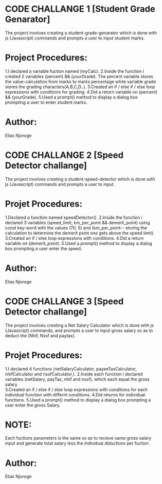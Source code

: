 # CODE CHALLANGE 1 [Student Grade Genarator]
The project involves creating a student-grade-genarator which is done with js (Javascript) commands and prompts a user to input student marks.

# Project Procedures:
1.I declared a variable fuction named (myCalc).
2.Inside the function i created 2 variables (percent) && (yourGrade). The percent variable stores the value-calculation from marks to marks percentage while variable grade stores the grading characters(A,B,C,D..).
3.Created an if / else if / else loop expressions with conditions for grading.
4.Did a return variable on (percent) && (yourGrade).
5.Used a prompt() method to display a dialog box prompting a user to enter student marks.

# Author:
Elias Njoroge

# CODE CHALLANGE 2  [Speed Detector challange]
The project involves creating a student-speed-detector which is done with js (Javascript) commands and prompts a user to input.

# Projet Procedures:
1.Declared a function named speedDetector().
2.Inside the function i declared 3 variables (speed_limit, km_per_point && 
demerit_point) using const key-word with the values (70, 5) and (km_per_point-- storing the calculation to determine the demerit point one gets above the speed limit).
3.Created an if / else loop expressions with conditions. 
4.Did a return variable on (demerit_point).
5.Used a prompt() method to display a dialog box prompting a user enter the speed.

# Author:
Elias Njoroge

# CODE CHALLANGE 3 [Speed Detector challange]
The project involves creating a Net Salary Calculator which is done with js (Javascript) commands, and prompts a user to input gross salary so as to deduct the (Nhif, Nssf and paytax).

# Projet Procedures:
1.I declared 4 functions (netSalaryCalculator, payeeTaxCalculator, nhifCalculator and nssfCalculator,).
2.Inside each function i declared variables (netSalary, payTax, nhif and nssf), which each equal the gross salary.  
3.Created an if / else if / else loop expressions with conditions for each individual function with differnt conditions.
4.Did returns for individual functions.
5.Used a prompt() method to display a dialog box prompting a user enter the gross Salary.
# NOTE:
Each fuctions parameters is the same so as to recieve same gross salary input and generate total salary less the individual diductions per fuction.

# Author:
Elias Njoroge